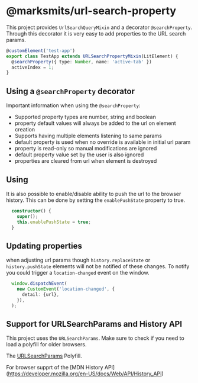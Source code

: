 # @marksmits/url-search-property

This project provides `UrlSearchQueryMixin` and a decorator `@searchProperty`. Through this decorator it is very easy to add properties to the URL search params.

```ts
@customElement('test-app')
export class TestApp extends URLSearchPropertyMixin(LitElement) {
  @searchProperty({ type: Number, name: 'active-tab' })
  activeIndex = 1;
}
```

## Using a `@searchProperty` decorator

Important information when using the `@searchProperty`:

- Supported property types are number, string and boolean
- property default values will always be added to the url on element creation
- Supports having multiple elements listening to same params
- default property is used when no override is available in initial url param
- property is read-only so manual modifications are ignored
- default property value set by the user is also ignored
- properties are cleared from url when element is destroyed

## Using 

It is also possible to enable/disable ability to push the url to the browser history. This can be done by setting the `enablePushState` property to true. 

```ts
  constructor() {
    super();
    this.enablePushState = true;
  }
```

## Updating properties

when adjusting url params though `history.replaceState` or `history.pushState` elements will not be notified of these changes. To notify you could trigger a `location-changed` event on the window.

```ts
  window.dispatchEvent(
    new CustomEvent('location-changed', {
      detail: {url},
    }),
  );
```

## Support for URLSearchParams and History API

This project uses the `URLSearchParams`. Make sure to check if you need to load a polyfill for older browsers.

The [URLSearchParams](https://github.com/ungap/url-search-params) Polyfill.

For browser supprt of the [MDN History API] (https://developer.mozilla.org/en-US/docs/Web/API/History_API)

